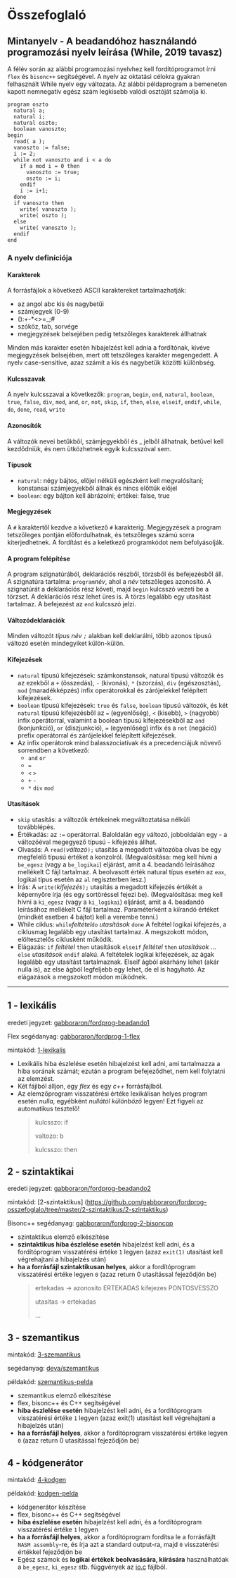 # Összefoglaló
## Mintanyelv - A beadandóhoz használandó programozási nyelv leírása (While, 2019 tavasz)

A félév során az alábbi programozási nyelvhez kell fordítóprogramot írni `flex` és `bisonc++` segítségével.
A nyelv az oktatási célokra gyakran felhasznált While nyelv egy változata.
Az alábbi példaprogram a bemeneten kapott nemnegatív egész szám legkisebb valódi osztóját számolja ki.

````While
program oszto
  natural a;
  natural i;
  natural oszto;
  boolean vanoszto;
begin
  read( a );
  vanoszto := false;
  i := 2;
  while not vanoszto and i < a do
    if a mod i = 0 then
      vanoszto := true;
      oszto := i;
    endif
    i := i+1;
  done
  if vanoszto then
    write( vanoszto );
    write( oszto );
  else
    write( vanoszto );
  endif
end
````

### A nyelv definíciója

#### Karakterek

A forrásfájlok a következő ASCII karaktereket tartalmazhatják:
- az angol abc kis és nagybetűi
- számjegyek (0-9)
- ():+-*<>=_;#
- szóköz, tab, sorvége
- megjegyzések belsejében pedig tetszőleges karakterek állhatnak

Minden más karakter esetén hibajelzést kell adnia a fordítónak, kivéve megjegyzések belsejében, mert ott tetszőleges karakter megengedett. A nyelv case-sensitive, azaz számít a kis és nagybetűk közötti különbség.

#### Kulcsszavak

A nyelv kulcsszavai a következők: `program`, `begin`, `end`, `natural`, `boolean`, `true`, `false`, `div`, `mod`, `and`, `or`, `not`, `skip`, `if`, `then`, `else`, `elseif`, `endif`, `while`, `do`, `done`, `read`, `write`

#### Azonosítók

A változók nevei betűkből, számjegyekből és _ jelből állhatnak, betűvel kell kezdődniük, és nem ütközhetnek egyik kulcsszóval sem.

#### Típusok

- `natural`: négy bájtos, előjel nélküli egészként kell megvalósítani; konstansai számjegyekből állnak és nincs előttük előjel
- `boolean`: egy bájton kell ábrázolni; értékei: false, true

#### Megjegyzések

A `#` karaktertől kezdve a következő `#` karakterig. Megjegyzések a program tetszőleges pontján előfordulhatnak, és tetszőleges számú sorra kiterjedhetnek. A fordítást és a keletkező programkódot nem befolyásolják.

#### A program felépítése

A program szignatúrából, deklarációs részből, törzsből és befejezésből áll. A szignatúra tartalma: `program`*név*, ahol a *név* tetszőleges azonosító. A szignatúrát a deklarációs rész követi, majd `begin` kulcsszó vezeti be a törzset. A deklarációs rész lehet üres is. A törzs legalább egy utasítást tartalmaz. A befejezést az `end` kulcsszó jelzi.

#### Változódeklarációk

Minden változót *típus név `;`* alakban kell deklarálni, több azonos típusú változó esetén mindegyiket külön-külön.

#### Kifejezések
- `natural` típusú kifejezések: számkonstansok, natural típusú változók és az ezekből a `+` (összedás), `-` (kivonás), `*` (szorzás), `div` (egészosztás), `mod` (maradékképzés) infix operátorokkal és zárójelekkel felépített kifejezések.
- `boolean` típusú kifejezések: `true` és `false`, `boolean` típusú változók, és két `natural` típusú kifejezésből az `=` (egyenlőség), `<` (kisebb), `>` (nagyobb) infix operátorral, valamint a boolean típusú kifejezésekből az `and` (konjunkció), `or` (diszjunkció), `=` (egyenlőség) infix és a `not` (negáció) prefix operátorral és zárójelekkel felépített kifejezések.
- Az infix operátorok mind balasszociatívak és a precedenciájuk növevő sorrendben a következő:
  - `and` `or`
  - `=`
  - `<` `>`
  - `+` `-`
  - `*` `div` `mod`
  
#### Utasítások

- `skip` utasítás: a változók értékeinek megváltoztatása nélküli továbblépés.
- Értékadás: az `:=` operátorral. Baloldalán egy változó, jobboldalán egy - a változóéval megegyező típusú - kifejezés állhat.
- Olvasás: A `read(`*változó*`);` utasítás a megadott változóba olvas be egy megfelelő típusú értéket a konzolról. (Megvalósítása: meg kell hívni a `be_egesz` (vagy a `be_logikai`) eljárást, amit a 4. beadandó leírásához mellékelt C fájl tartalmaz. A beolvasott érték natural típus esetén az `eax`, logikai típus esetén az `al` regiszterben lesz.)
- Írás: A `write(`*kifejezés*`);` utasítás a megadott kifejezés értékét a képernyőre írja (és egy sortöréssel fejezi be). (Megvalósítása: meg kell hívni a `ki_egesz` (vagy a `ki_logikai`) eljárást, amit a 4. beadandó leírásához mellékelt C fájl tartalmaz. Paraméterként a kiírandó értéket (mindkét esetben 4 bájtot) kell a verembe tenni.)
- While ciklus: `while`*feltétel*`do` *utasítások* `done` A feltétel logikai kifejezés, a ciklusmag legalább egy utasítást tartalmaz. A megszokott módon, elöltesztelős ciklusként működik.
- Elágazás: `if` *feltétel* `then` utasítások `elseif` *feltétel* `then` *utasítások* … `else` *utasítások* `endif` alakú. A feltételek logikai kifejezések, az ágak legalább egy utasítást tartalmaznak. Elseif ágból akárhány lehet (akár nulla is), az else ágból legfeljebb egy lehet, de el is hagyható. Az elágazások a megszokott módon működnek.

---

## 1 - lexikális
eredeti jegyzet: [gabboraron/fordprog-beadando1](https://github.com/gabboraron/fordprog-beadando1)

Flex segédanyag: [gabboraron/fordprog-1-flex](https://github.com/gabboraron/fordprog-1-flex)

mintakód: [1-lexikalis](https://github.com/gabboraron/fordprog-osszefoglalo/tree/master/1-lexikalis/1-lexikalis)

- Lexikális hiba észlelése esetén hibajelzést kell adni, ami tartalmazza a hiba sorának számát; ezután a program befejeződhet, nem kell folytatni az elemzést.
- Két fájlból álljon, egy *flex* és egy *c++* forrásfájlból. 
- Az elemzőprogram visszatérési értéke lexikálisan helyes program esetén *nulla*, egyébként *nullától különböző* legyen! Ezt figyeli az automatikus tesztelő!
  >  kulcsszo: if
  >
  >  valtozo: b
  >
  >  kulcsszo: then

## 2 - szintaktikai
eredeti jegyzet: [gabboraron/fordprog-beadando2](https://github.com/gabboraron/fordprog-beadando2)

mintakód: [2-szintaktikus] (https://github.com/gabboraron/fordprog-osszefoglalo/tree/master/2-szintaktikus/2-szintaktikus)

Bisonc++ segédanyag: [gabboraron/fordprog-2-bisoncpp](https://github.com/gabboraron/fordprog-2-bisoncpp)

- szintaktikus elemző elkészítése
- **szintaktikus hiba észlelése esetén** hibajelzést kell adni, és a fordítóprogram visszatérési értéke `1` legyen (azaz `exit(1)` utasítást kell végrehajtani a hibajelzés után)
- **ha a forrásfájl szintaktikusan helyes**, akkor a fordítóprogram visszatérési értéke legyen `0` (azaz return 0 utasítással fejeződjön be)
  >  ertekadas -> azonosito ERTEKADAS kifejezes PONTOSVESSZO
  >
  >  utasitas -> ertekadas
  >
  >  ...
  
## 3 - szemantikus
mintakód: [3-szemantikus](https://github.com/gabboraron/fordprog-osszefoglalo/tree/master/3-szemantikus/3-szemantikus)

segédanyag: [deva/szemantikus](http://deva.web.elte.hu/szemantikus.hu.html)

példakód: [szemantikus-pelda](https://github.com/gabboraron/fordprog-osszefoglalo/tree/master/szemantikus-pelda)

- szemantikus elemző elkészítése
- flex, bisonc++ és C++ segítségével
- **hiba észlelése esetén** hibajelzést kell adni, és a fordítóprogram visszatérési értéke `1` legyen (azaz exit(1) utasítást kell végrehajtani a hibajelzés után)
- **ha a forrásfájl helyes**, akkor a fordítóprogram visszatérési értéke legyen `0` (azaz return 0 utasítással fejeződjön be)

## 4 - kódgenerátor
mintakód: [4-kodgen](https://github.com/gabboraron/fordprog-osszefoglalo/tree/master/4-kodgen/4-kodgen)

példakód: [kodgen-pelda](https://github.com/gabboraron/fordprog-osszefoglalo/tree/master/kodgen-pelda)

- kódgenerátor készítése
- flex, bisonc++ és C++ segítségével
- **hiba észlelése esetén** hibajelzést kell adni, és a fordítóprogram visszatérési értéke `1` legyen
- **ha a forrásfájl helyes**, akkor a fordítóprogram fordítsa le a forrásfájlt `NASM assembly`-re, és írja azt a standard output-ra, majd `0` visszatérési értékkel fejeződjön be
- Egész számok és **logikai értékek beolvasására, kiírására** használhatóak a `be_egesz`, `ki_egesz` stb. függvények az [io.c](https://github.com/gabboraron/fordprog-osszefoglalo/blob/master/kodgen-pelda/io.c) fájlból. 
